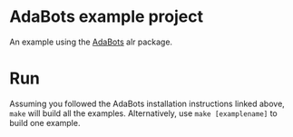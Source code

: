 # AdaBots example project

An example using the [AdaBots](https://github.com/TamaMcGlinn/AdaBots) alr package.

# Run

Assuming you followed the AdaBots installation instructions linked above,
`make` will build all the examples.
Alternatively, use `make [examplename]` to build one example.

